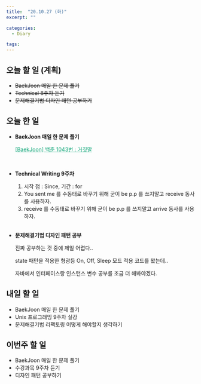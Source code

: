 ```yaml
---
title:  "20.10.27 (화)"
excerpt: ""

categories:
  - Diary

tags:
---
```


## 오늘 할 일 (계획)

- ~~BaekJoon 매일 한 문제 풀기~~
- ~~Technical 8주차 듣기~~
- ~~문제해결기법 디자인 패턴 공부하기~~

## 오늘 한 일

- **BaekJoon 매일 한 문제 풀기**

  <a href="https://nam-ki-bok.github.io/baekjoon/Baek_Lier/" style="color:#0FA678">[BaekJoon] 백준 1043번 : 거짓말</a>

  <br>

- **Technical Writing 9주차**

  1. 시작 점 : Since, 기간 : for
  2. You sent me 를 수동태로 바꾸기 위해 굳이 be p.p 를 쓰지말고 receive 동사를 사용하자.
  3. receive 를 수동태로 바꾸기 위해 굳이 be p.p 를 쓰지말고 arrive 동사를 사용하자.

  <br>

- **문제해결기법 디자인 패턴 공부**

  진짜 공부하는 것 중에 제일 어렵다..

  state 패턴을 적용한 형광등 On, Off, Sleep 모드 적용 코드를 봤는데..

  자바에서 인터페이스랑 인스턴스 변수 공부를 조금 더 해봐야겠다.

## 내일 할 일

- BaekJoon 매일 한 문제 풀기
- Unix 프로그래밍 9주차 실강
- 문제해결기법 리팩토링 어떻게 해야할지 생각하기

## 이번주 할 일

- BaekJoon 매일 한 문제 풀기
- 수강과목 9주차 듣기
- 디자인 패턴 공부하기

<br>